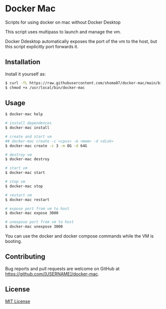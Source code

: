 # Docker Mac

Scripts for using docker on mac without Docker Desktop

This script uses multipass to launch and manage the vm.

Docker Ddesktop automatically exposes the port of the vm to the host, but this script explicitly port forwards it.

## Installation

Install it yourself as:

```sh
$ curl -fL https://raw.githubusercontent.com/shoma07/docker-mac/main/bin/docker-mac > /usr/local/bin/docker-mac
$ chmod +x /usr/local/bin/docker-mac
```

## Usage

```sh
$ docker-mac help
```

```sh
# install dependences
$ docker-mac install

# create and start vm
## docker-mac create -c <cpus> -m <mem> -d <disk>
$ docker-mac create -c 3 -m 8G -d 64G

# destroy vm
$ docker-mac destroy

# start vm
$ docker-mac start

# stop vm
$ docker-mac stop

# restart vm
$ docker-mac restart

# expose port from vm to host
$ docker-mac expose 3000

# unexpose port from vm to host
$ docker-mac unexpose 3000
```

You can use the docker and docker compose commands while the VM is booting.

## Contributing

Bug reports and pull requests are welcome on GitHub at https://github.com/[USERNAME]/docker-mac.

## License

[MIT License](https://opensource.org/licenses/MIT)
